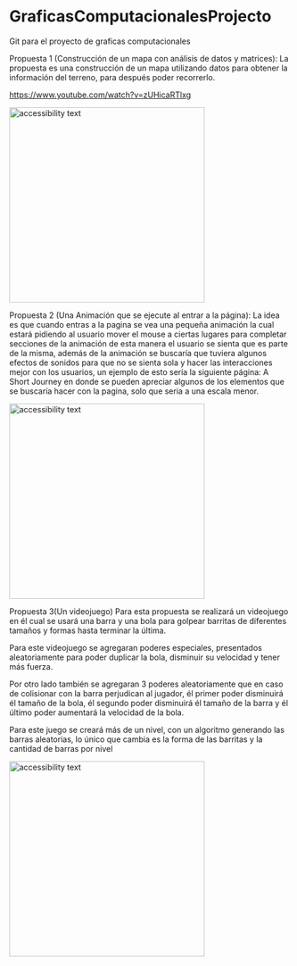 # GraficasComputacionalesProjecto
Git para el proyecto de graficas computacionales

Propuesta 1 (Construcción de un mapa con análisis de datos y matrices):
La propuesta es una construcción de un mapa utilizando datos para obtener la información del terreno, para después poder recorrerlo.

https://www.youtube.com/watch?v=zUHicaRTlxg

<p>
  <img src="Mapa.png" width="350" alt="accessibility text">
</p>


Propuesta 2 (Una Animación que se ejecute al entrar a la página):
La idea es que cuando entras a la pagina se vea una pequeña animación la cual estará pidiendo al usuario mover el mouse a ciertas lugares para completar secciones de la animación de esta manera el usuario se sienta que es parte de la misma, además de la animación se buscaría que tuviera algunos efectos de sonidos para que no se sienta sola y hacer las interacciones mejor con los usuarios, un ejemplo de esto sería la siguiente página: A Short Journey en donde se pueden apreciar algunos de los elementos que se buscaría hacer con la pagina, solo que seria a una escala menor.

<p>
  <img src="pikachu.jpg" width="350" alt="accessibility text">
</p>


Propuesta 3(Un videojuego)
Para esta propuesta se realizará un videojuego en él cual se usará una barra y una bola para golpear barritas de diferentes tamaños y formas hasta terminar la última.

Para este videojuego se agregaran poderes especiales, presentados aleatoriamente para poder duplicar la bola, disminuir su velocidad y tener más fuerza.

Por otro lado también se agregaran 3 poderes aleatoriamente que en caso de colisionar con la barra perjudican al jugador, él primer poder disminuirá él tamaño de la bola, él segundo poder disminuirá él tamaño de la barra y él último poder aumentará la velocidad de la bola.

Para este juego se creará más de un nivel, con un algoritmo generando las barras aleatorias, lo único que cambia es la forma de las barritas y la cantidad de barras por nivel

<p>
  <img src="ladrillo.png" width="350" alt="accessibility text">
</p>

